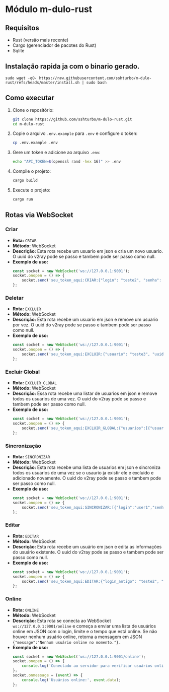 # Módulo m-dulo-rust

## Requisitos

- Rust (versão mais recente)
- Cargo (gerenciador de pacotes do Rust)
- Sqlite

## Instalação rapida ja com o binario gerado.
    
    sudo wget -qO- https://raw.githubusercontent.com/sshturbo/m-dulo-rust/refs/heads/master/install.sh | sudo bash
    

## Como executar

1. Clone o repositório:
    ```sh
    git clone https://github.com/sshturbo/m-dulo-rust.git
    cd m-dulo-rust
    ```

2. Copie o arquivo `.env.example` para `.env` e configure o token:
    ```sh
    cp .env.example .env
    ```

3. Gere um token e adicione ao arquivo `.env`:
    ```sh
    echo "API_TOKEN=$(openssl rand -hex 16)" >> .env
    ```

4. Compile o projeto:
    ```sh
    cargo build
    ```

5. Execute o projeto:
    ```sh
    cargo run
    ```

## Rotas via WebSocket

### Criar

- **Rota:** `CRIAR`
- **Método:** WebSocket
- **Descrição:** Esta rota recebe um usuario em json e cria um novo usuario. O uuid do v2ray pode se passo e tambem pode ser passo como null.
- **Exemplo de uso:**
    ```javascript
    const socket = new WebSocket('ws://127.0.0.1:9001');
    socket.onopen = () => {
        socket.send('seu_token_aqui:CRIAR:{"login": "teste2", "senha": "102030", "dias": 30, "limite": 1, "uuid": null}');
    };
    ```

### Deletar

- **Rota:** `EXCLUIR`
- **Método:** WebSocket
- **Descrição:** Esta rota recebe um usuario em json e remove um usuario por vez. O uuid do v2ray pode se passo e tambem pode ser passo como null.
- **Exemplo de uso:**
    ```javascript
    const socket = new WebSocket('ws://127.0.0.1:9001');
    socket.onopen = () => {
        socket.send('seu_token_aqui:EXCLUIR:{"usuario": "teste3", "uuid": null}');
    };
    ```

### Excluir Global

- **Rota:** `EXCLUIR_GLOBAL`
- **Método:** WebSocket
- **Descrição:** Essa rota recebe uma listar de usuarios em json e remove todos os usuarios de uma vez. O uuid do v2ray pode se passo e tambem pode ser passo como null.
- **Exemplo de uso:**
    ```javascript
    const socket = new WebSocket('ws://127.0.0.1:9001');
    socket.onopen = () => {
        socket.send('seu_token_aqui:EXCLUIR_GLOBAL:{"usuarios":[{"usuario":"teste2","uuid": null},{"usuario":"teste1","uuid": null}]}');
    };
    ```

### Sincronização

- **Rota:** `SINCRONIZAR`
- **Método:** WebSocket
- **Descrição:** Esta rota recebe uma lista de usuarios em json e sincroniza todos os usuarios de uma vez se o usaurio ja existir ele e excluido e adicionado novamente. O uuid do v2ray pode se passo e tambem pode ser passo como null.
- **Exemplo de uso:**
    ```javascript
    const socket = new WebSocket('ws://127.0.0.1:9001');
    socket.onopen = () => {
        socket.send('seu_token_aqui:SINCRONIZAR:[{"login":"user1","senha":"password1","dias":30,"limite":5,"uuid":"uuid1"},{"login":"user2","senha":"password2","dias":30,"limite":5,"uuid": null}]');
    };
    ```

### Editar

- **Rota:** `EDITAR`
- **Método:** WebSocket
- **Descrição:** Esta rota recebe um usuário em json e edita as informações do usuário existente. O uuid do v2ray pode se passo e tambem pode ser passo como null.
- **Exemplo de uso:**
    ```javascript
    const socket = new WebSocket('ws://127.0.0.1:9001');
    socket.onopen = () => {
        socket.send('seu_token_aqui:EDITAR:{"login_antigo": "teste2", "login_novo": "teste3", "senha": "nova_senha", "dias": 30, "limite": 1, "uuid": null}');
    };
    ```

### Online

- **Rota:** `ONLINE`
- **Método:** WebSocket
- **Descrição:** Esta rota se conecta ao WebSocket `ws://127.0.0.1:9001/online` e começa a enviar uma lista de usuários online em JSON com o login, limite e o tempo que está online. Se não houver nenhum usuário online, retorna a mensagem em JSON `{"message":"Nenhum usuário online no momento."}`.
- **Exemplo de uso:**
    ```javascript
    const socket = new WebSocket('ws://127.0.0.1:9001/online');
    socket.onopen = () => {
        console.log('Conectado ao servidor para verificar usuários online.');
    };
    socket.onmessage = (event) => {
        console.log('Usuários online:', event.data);
    };
    ```